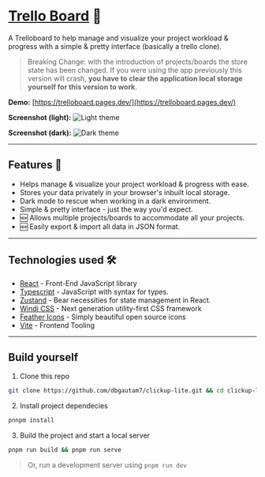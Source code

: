 # [Trello Board](https://trelloboard.pages.dev/) 📌

A Trelloboard to help manage and visualize your project workload & progress with a simple & pretty interface (basically a trello clone).

> Breaking Change: with the introduction of projects/boards the store state has been changed. If you were using the app previously this version will crash, **you have to clear the application local storage yourself for this version to work**.

**Demo:** [https://trelloboard.pages.dev/](https://trelloboard.pages.dev/)

**Screenshot (light):**
![Light theme](https://i.ibb.co/Scq0dDb/Screenshot-from-2021-12-11-12-33-58.png)

**Screenshot (dark):**
![Dark theme](https://i.ibb.co/yRnML7k/Screenshot-from-2021-12-11-12-34-08.png)

---

## Features 🌟

- Helps manage & visualize your project workload & progress with ease.
- Stores your data privately in your browser's inbuilt local storage.
- Dark mode to rescue when working in a dark environment.
- Simple & pretty interface - just the way you'd expect.
- 🆕 Allows multiple projects/boards to accommodate all your projects.
- 🆕 Easily export & import all data in JSON format.

---

## Technologies used 🛠️

- [React](https://es.reactjs.org/) - Front-End JavaScript library
- [Typescript](https://www.typescriptlang.org/) - JavaScript with syntax for types.
- [Zustand](https://zustand-demo.pmnd.rs/) - Bear necessities for state management in React.
- [Windi CSS](https://windicss.org/) - Next generation utility-first CSS framework
- [Feather Icons](https://feathericons.com/) - Simply beautiful open source icons
- [Vite](https://vitejs.dev/) - Frontend Tooling

---

## Build yourself

1. Clone this repo

```bash
git clone https://github.com/dbgautam7/clickup-lite.git && cd clickup-lite
```

2. Install project dependecies

```bash
pnnpm install
```

3. Build the project and start a local server

```bash
pnpm run build && pnpm run serve
```

> Or, run a development server using `pnpm run dev`

